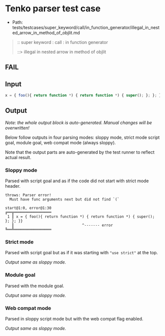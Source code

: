 # Tenko parser test case

- Path: tests/testcases/super_keyword/call/in_function_generator/illegal_in_nested_arrow_in_method_of_objlit.md

> :: super keyword : call : in function generator
>
> ::> illegal in nested arrow in method of objlit
## FAIL

## Input


`````js
x = { foo(){ return function *) { return function *) { super(); }; }; }}
`````

## Output

_Note: the whole output block is auto-generated. Manual changes will be overwritten!_

Below follow outputs in four parsing modes: sloppy mode, strict mode script goal, module goal, web compat mode (always sloppy).

Note that the output parts are auto-generated by the test runner to reflect actual result.

### Sloppy mode

Parsed with script goal and as if the code did not start with strict mode header.

`````
throws: Parser error!
  Must have func arguments next but did not find `(`

start@1:0, error@1:30
╔══╦═════════════════
 1 ║ x = { foo(){ return function *) { return function *) { super(); }; }; }}
   ║                               ^------- error
╚══╩═════════════════

`````

### Strict mode

Parsed with script goal but as if it was starting with `"use strict"` at the top.

_Output same as sloppy mode._

### Module goal

Parsed with the module goal.

_Output same as sloppy mode._

### Web compat mode

Parsed in sloppy script mode but with the web compat flag enabled.

_Output same as sloppy mode._
